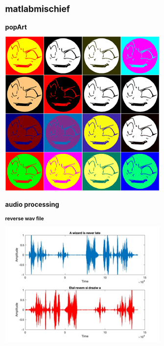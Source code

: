 # matlabmischief

## popArt
![ ](popArt/sampleOutputs/montage.png)

## audio processing
### reverse wav file
![ ](audioProcessing/reverse/reverse.jpg)

